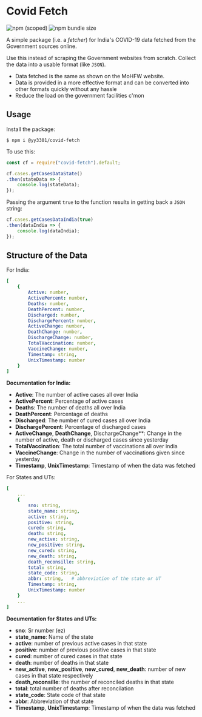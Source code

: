 # Covid Fetch

![npm (scoped)](https://img.shields.io/npm/v/@yy3301/covid-fetch)
![npm bundle size](https://img.shields.io/bundlephobia/min/covid-fetch?color=green)

A simple package (i.e. a _fetcher_) for India's COVID-19 data fetched from the Government sources online.

Use this instead of scraping the Government websites from scratch. Collect the data into a usable format (like `JSON`).

- Data fetched is the same as shown on the MoHFW website.
- Data is provided in a more effective format and can be converted into other formats quickly without any hassle
- Reduce the load on the government facilities c'mon

## Usage

Install the package:

```shell
$ npm i @yy3301/covid-fetch
```

To use this:

```javascript
const cf = require("covid-fetch").default;

cf.cases.getCasesDataState()
.then(stateData => {
    console.log(stateData);
});
```

Passing the argument `true` to the function results in getting back a `JSON` string:

```javascript
cf.cases.getCasesDataIndia(true)
.then(dataIndia => {
    console.log(dataIndia);
});
```

## Structure of the Data

For India:

```yaml
[
    {
        Active: number,
        ActivePercent: number,
        Deaths: number,
        DeathPercent: number,
        Discharged: number,
        DischargePercent: number,
        ActiveChange: number,
        DeathChange: number,
        DischargeChange: number,
        TotalVaccination: number,
        VaccineChange: number,
        Timestamp: string,
        UnixTimestamp: number
    }
]
```

**Documentation for India:**

- **Active**: The number of active cases all over India
- **ActivePercent**: Percentage of active cases
- **Deaths**: The number of deaths all over India
- **DeathPercent**: Percentage of deaths
- **Discharged**: The number of cured cases all over India
- **DischargePercent**: Percentage of discharged cases
- **ActiveChange**, **DeathChange**, DischargeChange**: Change in the number of active, death or discharged cases since yesterday
- **TotalVaccination**: The total number of vaccinations all over india
- **VaccineChange**: Change in the number of vaccinations given since yesterday
- **Timestamp**, **UnixTimestamp**: Timestamp of when the data was fetched


For States and UTs:

```yaml
[
    ...
    {
        sno: string,
        state_name: string,
        active: string,
        positive: string,
        cured: string,
        death: string,
        new_active: string,
        new_positive: string,
        new_cured: string,
        new_death: string,
        death_reconsille: string,
        total: string,
        state_code: string,
        abbr: string,   # abbreviation of the state or UT
        Timestamp: string,
        UnixTimestamp: number
    }
    ...
]
```

**Documentation for States and UTs:**

- **sno**: Sr number (ez)
- **state_name**: Name of the state
- **active**: number of previous active cases in that state
- **positive**: number of previous positive cases in that state
- **cured**: number of cured cases in that state
- **death**: number of deaths in that state
- **new_active**, **new_positive**, **new_cured**, **new_death**: number of new cases in that state respectively
- **death_reconsille**: the number of reconciled deaths in that state
- **total**: total number of deaths after reconcilation
- **state_code**: State code of that state
- **abbr**: Abbreviation of that state
- **Timestamp**, **UnixTimestamp**: Timestamp of when the data was fetched
